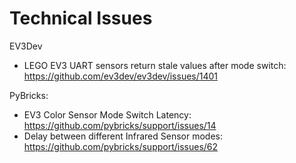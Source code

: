 # Technical Issues


EV3Dev
- LEGO EV3 UART sensors return stale values after mode switch: https://github.com/ev3dev/ev3dev/issues/1401

PyBricks:
- EV3 Color Sensor Mode Switch Latency: https://github.com/pybricks/support/issues/14
- Delay between different Infrared Sensor modes: https://github.com/pybricks/support/issues/62
